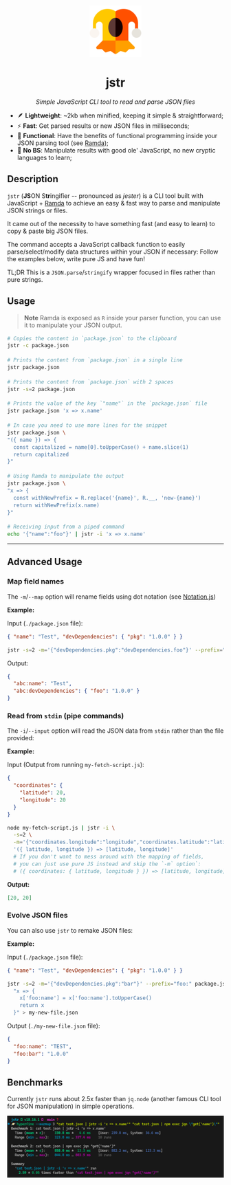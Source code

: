 <div align="center">

<img src=".github/static/jester.png" width=120 />

# jstr

_Simple JavaScript CLI tool to read and parse JSON files_

</div>

- 🪶 **Lightweight**: ~2kb when minified, keeping it simple & straightforward;
- ⚡ **Fast**: Get parsed results or new JSON files in milliseconds;
- 🦣 **Functional**: Have the benefits of functional programming inside your JSON parsing tool (see [Ramda](https://ramdajs.com/));
- 🙅 **No BS**: Manipulate results with good ole' JavaScript, no new cryptic languages to learn;

## Description

`jstr` (**JS**ON S**tr**ingifier -- pronounced as _jester_) is a CLI tool built with JavaScript + [Ramda](https://github.com/ramda/ramda) to achieve an easy & fast way to parse and manipulate JSON strings or files.

It came out of the necessity to have something fast (and easy to learn) to copy & paste big JSON files.

The command accepts a JavaScript callback function to easily parse/select/modify data structures within your JSON if necessary: Follow the examples below, write pure JS and have fun!

TL;DR This is a `JSON.parse`/`stringify` wrapper focused in files rather than pure strings.

## Usage

> **Note**
> Ramda is exposed as `R` inside your parser function, you can use it to manipulate your JSON output.

```sh
# Copies the content in `package.json` to the clipboard
jstr -c package.json

# Prints the content from `package.json` in a single line
jstr package.json

# Prints the content from `package.json` with 2 spaces
jstr -s=2 package.json

# Prints the value of the key `"name"` in the `package.json` file
jstr package.json 'x => x.name'

# In case you need to use more lines for the snippet
jstr package.json \
"({ name }) => {
  const capitalized = name[0].toUpperCase() + name.slice(1)
  return capitalized
}"

# Using Ramda to manipulate the output
jstr package.json \
"x => {
  const withNewPrefix = R.replace('{name}', R.__, 'new-{name}')
  return withNewPrefix(x.name)
}"

# Receiving input from a piped command
echo '{"name":"foo"}' | jstr -i 'x => x.name'
```

---

## Advanced Usage

### Map field names

The `-m`/`--map` option will rename fields using dot notation (see [Notation.js](https://www.npmjs.com/package/notation))

**Example:**

Input (`./package.json` file):

```json
{ "name": "Test", "devDependencies": { "pkg": "1.0.0" } }
```

```sh
jstr -s=2 -m='{"devDependencies.pkg":"devDependencies.foo"}' --prefix="bar:" package.json
```

Output:

```json
{
  "abc:name": "Test",
  "abc:devDependencies": { "foo": "1.0.0" }
}
```

### Read from `stdin` (pipe commands)

The `-i`/`--input` option will read the JSON data from `stdin` rather than the file provided:

**Example:**

Input (Output from running `my-fetch-script.js`):

```json
{
  "coordinates": {
    "latitude": 20,
    "longitude": 20
  }
}
```

```sh
node my-fetch-script.js | jstr -i \
  -s=2 \
  -m='{"coordinates.longitude":"longitude","coordinates.latitude":"latitude"}' \
  '({ latitude, longitude }) => [latitude, longitude]'
  # If you don't want to mess around with the mapping of fields,
  # you can just use pure JS instead and skip the `-m` option`:
  # ({ coordinates: { latitude, longitude } }) => [latitude, longitude]
```

**Output:**

```json
[20, 20]
```

### Evolve JSON files

You can also use `jstr` to remake JSON files:

**Example:**

Input (`./package.json` file):

```json
{ "name": "Test", "devDependencies": { "pkg": "1.0.0" } }
```

```sh
jstr -s=2 -m='{"devDependencies.pkg":"bar"}' --prefix="foo:" package.json \
  "x => {
    x['foo:name'] = x['foo:name'].toUpperCase()
    return x
  }" > my-new-file.json
```

Output (`./my-new-file.json` file):

```json
{
  "foo:name": "TEST",
  "foo:bar": "1.0.0"
}
```

## Benchmarks

Currently `jstr` runs about 2.5x faster than `jq.node` (another famous CLI tool for JSON manipulation) in simple operations.

![Benchmark](/.github/static/benchmark.png)
